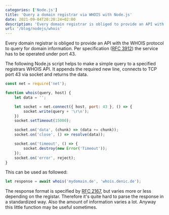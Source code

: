 ```yaml
---
categories: ['Node.js']
title: 'Query a domain registrar via WHOIS with Node.js'
date: 2021-09-04T20:20:24+02:00
description: 'Every domain registrar is obliged to provide an API with the WHOIS protocol to query for domain information. This can be done with Node.js.'
url: '/blog/nodejs/whois'
---
```


Every domain registrar is obliged to provide an API with the WHOIS protocol to query for domain information. Per specification ([RFC 3912](https://datatracker.ietf.org/doc/html/rfc3912)) the service has to be operated under port 43.

The following Node.js script helps to make a simple query to a specified registrars WHOIS API. It appends the required new line, connects to TCP port 43 via socket and returns the data.

```js
const net = require('net');

function whois(query, host) {
    let data = '';

    let socket = net.connect({ host, port: 43 }, () => {
        socket.write(query + '\r\n');
    })
    socket.setTimeout(15000);

    socket.on('data', (chunk) => (data += chunk));
    socket.on('close', () => resolve(data));

    socket.on('timeout', () => {
        socket.destroy(new Error('Timeout'));
    });
    socket.on('error', reject);
}
```

This can be used as followed:

```js
let response = await whois('mydomain.de', 'whois.denic.de');
```

The response format is specified by [RFC 2167](https://datatracker.ietf.org/doc/html/rfc2167), but varies more or less depending on the registar. Therefore it's quite hard to parse the response in a standardized way. Also the amount of information varies a lot. Anyway this little function may be useful sometimes.
